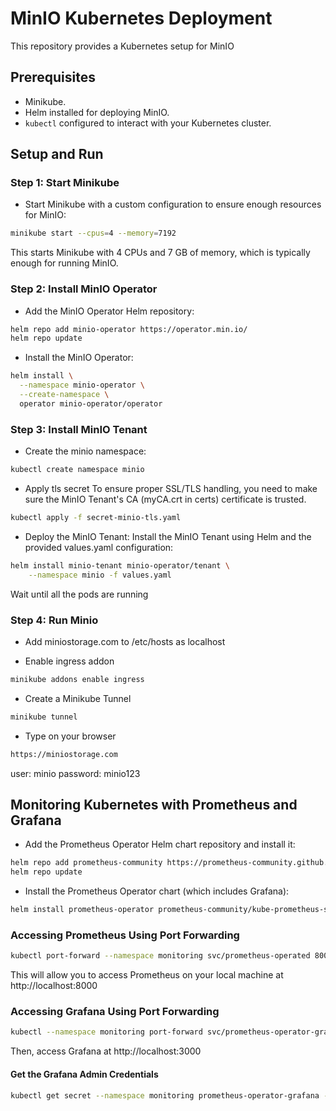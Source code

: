 # MinIO Kubernetes Deployment 

This repository provides a Kubernetes setup for MinIO

## Prerequisites

- Minikube.
- Helm installed for deploying MinIO.
- `kubectl` configured to interact with your Kubernetes cluster.

## Setup and Run

### Step 1: Start Minikube

- Start Minikube with a custom configuration to ensure enough resources for MinIO:

```bash
minikube start --cpus=4 --memory=7192
```

   This starts Minikube with 4 CPUs and 7 GB of memory, which is typically enough for running MinIO.

### Step 2: Install MinIO Operator
- Add the MinIO Operator Helm repository:

```bash
helm repo add minio-operator https://operator.min.io/
helm repo update
```
- Install the MinIO Operator:

```bash
helm install \
  --namespace minio-operator \
  --create-namespace \
  operator minio-operator/operator
```
### Step 3: Install MinIO Tenant
- Create the minio namespace:
  
```bash
kubectl create namespace minio
```
- Apply tls secret
  To ensure proper SSL/TLS handling, you need to make sure the MinIO Tenant's CA (myCA.crt in certs) certificate is trusted.

```bash
kubectl apply -f secret-minio-tls.yaml
```

- Deploy the MinIO Tenant: Install the MinIO Tenant using Helm and the provided values.yaml configuration:

```bash
helm install minio-tenant minio-operator/tenant \
    --namespace minio -f values.yaml
```
Wait until all the pods are running
### Step 4: Run Minio
- Add miniostorage.com to /etc/hosts as localhost

- Enable ingress addon
  
```bash
minikube addons enable ingress
```

- Create a Minikube Tunnel
```bash
minikube tunnel
```

- Type on your browser
```bash
https://miniostorage.com
```
user: minio
password: minio123


## Monitoring Kubernetes with Prometheus and Grafana 

- Add the Prometheus Operator Helm chart repository and install it:

```bash
helm repo add prometheus-community https://prometheus-community.github.io/helm-charts
helm repo update
```
- Install the Prometheus Operator chart (which includes Grafana):

```bash
helm install prometheus-operator prometheus-community/kube-prometheus-stack --namespace monitoring --create-namespace
```

### Accessing Prometheus Using Port Forwarding

```bash
kubectl port-forward --namespace monitoring svc/prometheus-operated 8000:9090
```
This will allow you to access Prometheus on your local machine at http://localhost:8000


### Accessing Grafana Using Port Forwarding
```bash
kubectl --namespace monitoring port-forward svc/prometheus-operator-grafana 3000:80
```
Then, access Grafana at http://localhost:3000

#### Get the Grafana Admin Credentials
```bash
kubectl get secret --namespace monitoring prometheus-operator-grafana -o jsonpath="{.data.admin-password}" | base64 --decode ; echo
```
